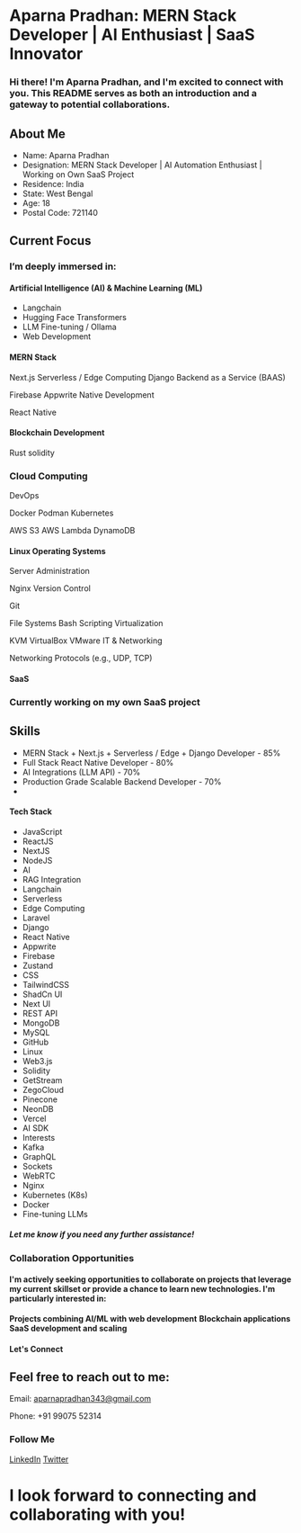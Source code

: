 # Aparna Pradhan: MERN Stack Developer | AI Enthusiast | SaaS Innovator
### Hi there! I'm Aparna Pradhan, and I'm excited to connect with you. This README serves as both an introduction and a gateway to potential collaborations.

## About Me
- Name: Aparna Pradhan
- Designation: MERN Stack Developer | AI Automation Enthusiast | Working on Own SaaS Project
- Residence: India
- State: West Bengal
- Age: 18
- Postal Code: 721140
  
## Current Focus
### I’m deeply immersed in:

#### Artificial Intelligence (AI) & Machine Learning (ML)

- Langchain
- Hugging Face Transformers
- LLM Fine-tuning / Ollama
- Web Development

#### MERN Stack
Next.js
Serverless / Edge Computing
Django
Backend as a Service (BAAS)

Firebase
Appwrite
Native Development

React Native

#### Blockchain Development

Rust
solidity 

### Cloud Computing
DevOps

Docker
Podman
Kubernetes

AWS S3
AWS Lambda
DynamoDB

#### Linux Operating Systems
Server Administration

Nginx
Version Control

Git

File Systems
Bash Scripting
Virtualization

KVM
VirtualBox
VMware
IT & Networking

Networking Protocols (e.g., UDP, TCP)
#### SaaS

### Currently working on my own SaaS project
## Skills
- MERN Stack + Next.js + Serverless / Edge + Django Developer - 85%
- Full Stack React Native Developer - 80%
- AI Integrations (LLM API) - 70%
- Production Grade Scalable Backend Developer - 70%
- 
#### Tech Stack

- JavaScript
- ReactJS
- NextJS
- NodeJS
- AI
- RAG Integration
- Langchain
- Serverless
- Edge Computing
- Laravel
- Django
- React Native
- Appwrite
- Firebase
- Zustand
- CSS
- TailwindCSS
- ShadCn UI
- Next UI
- REST API
- MongoDB
- MySQL
- GitHub
- Linux
- Web3.js
- Solidity
- GetStream
- ZegoCloud
- Pinecone
- NeonDB
- Vercel
- AI SDK
- Interests
- Kafka
- GraphQL
- Sockets
- WebRTC
- Nginx
- Kubernetes (K8s)
- Docker
- Fine-tuning LLMs

##### Let me know if you need any further assistance!

### Collaboration Opportunities
#### I'm actively seeking opportunities to collaborate on projects that leverage my current skillset or provide a chance to learn new technologies. I'm particularly interested in:

**Projects combining AI/ML with web development**
**Blockchain applications**
**SaaS development and scaling**

#### Let's Connect
## Feel free to reach out to me:

Email: <aparnapradhan343@gmail.com>

Phone: +91 99075 52314

### Follow Me

[LinkedIn](https://www.linkedin.com/in/aparna-pradhan-06b882215/)
[Twitter](https://x.com/Aparna_108_dev)

# I look forward to connecting and collaborating with you!


